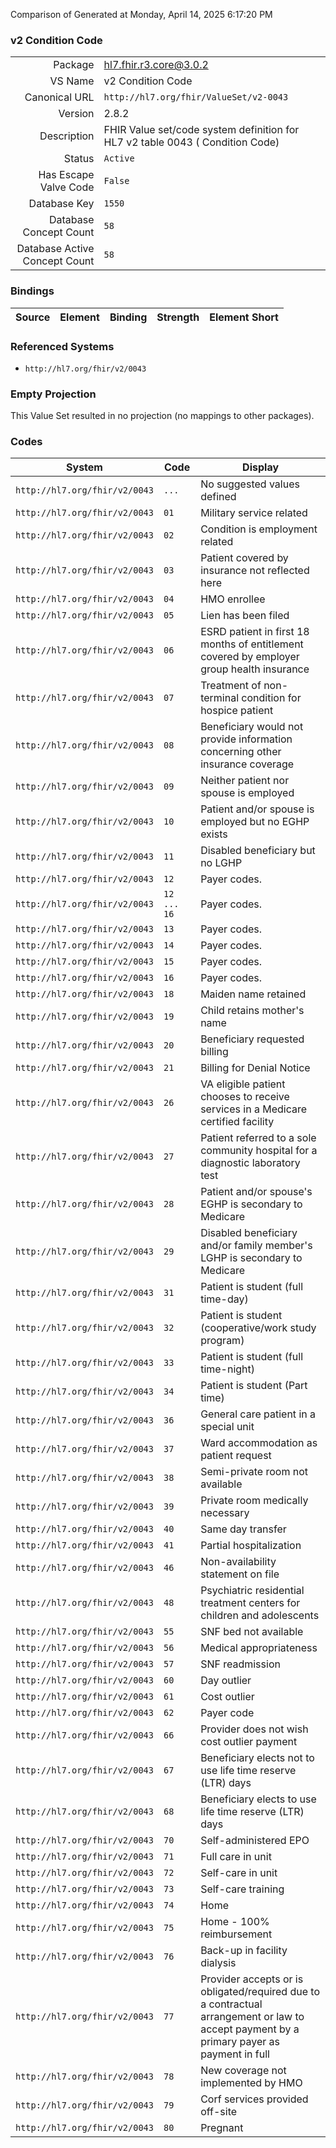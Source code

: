 Comparison of 
Generated at Monday, April 14, 2025 6:17:20 PM

### v2 Condition Code

|      |     |
| ---: | --- |
| Package | hl7.fhir.r3.core@3.0.2 |
| VS Name | v2 Condition Code |
| Canonical URL | `http://hl7.org/fhir/ValueSet/v2-0043` |
| Version | 2.8.2 |
| Description | FHIR Value set/code system definition for HL7 v2 table 0043 ( Condition Code) |
| Status | `Active` |
| Has Escape Valve Code | `False` |
| Database Key | `1550` |
| Database Concept Count | `58` |
| Database Active Concept Count | `58` |
### Bindings

| Source | Element | Binding | Strength | Element Short |
| ------ | ------- | ------- | -------- | ------------- |

### Referenced Systems

* `http://hl7.org/fhir/v2/0043`
### Empty Projection

This Value Set resulted in no projection (no mappings to other packages).

### Codes

| System | Code | Display |
| ------ | ---- | ------- |
| `http://hl7.org/fhir/v2/0043` | `...` | No suggested values defined |
| `http://hl7.org/fhir/v2/0043` | `01` | Military service related |
| `http://hl7.org/fhir/v2/0043` | `02` | Condition is employment related |
| `http://hl7.org/fhir/v2/0043` | `03` | Patient covered by insurance not reflected here |
| `http://hl7.org/fhir/v2/0043` | `04` | HMO enrollee |
| `http://hl7.org/fhir/v2/0043` | `05` | Lien has been filed |
| `http://hl7.org/fhir/v2/0043` | `06` | ESRD patient in first 18 months of entitlement covered by employer group health insurance |
| `http://hl7.org/fhir/v2/0043` | `07` | Treatment of non-terminal condition for hospice patient |
| `http://hl7.org/fhir/v2/0043` | `08` | Beneficiary would not provide information concerning other insurance coverage |
| `http://hl7.org/fhir/v2/0043` | `09` | Neither patient nor spouse is employed |
| `http://hl7.org/fhir/v2/0043` | `10` | Patient and/or spouse is employed but no EGHP exists |
| `http://hl7.org/fhir/v2/0043` | `11` | Disabled beneficiary but no LGHP |
| `http://hl7.org/fhir/v2/0043` | `12` | Payer codes. |
| `http://hl7.org/fhir/v2/0043` | `12 ... 16` | Payer codes. |
| `http://hl7.org/fhir/v2/0043` | `13` | Payer codes. |
| `http://hl7.org/fhir/v2/0043` | `14` | Payer codes. |
| `http://hl7.org/fhir/v2/0043` | `15` | Payer codes. |
| `http://hl7.org/fhir/v2/0043` | `16` | Payer codes. |
| `http://hl7.org/fhir/v2/0043` | `18` | Maiden name retained |
| `http://hl7.org/fhir/v2/0043` | `19` | Child retains mother's name |
| `http://hl7.org/fhir/v2/0043` | `20` | Beneficiary requested billing |
| `http://hl7.org/fhir/v2/0043` | `21` | Billing for Denial Notice |
| `http://hl7.org/fhir/v2/0043` | `26` | VA eligible patient chooses to receive services in a Medicare certified facility |
| `http://hl7.org/fhir/v2/0043` | `27` | Patient referred to a sole community hospital for a diagnostic laboratory test |
| `http://hl7.org/fhir/v2/0043` | `28` | Patient and/or spouse's EGHP is secondary to Medicare |
| `http://hl7.org/fhir/v2/0043` | `29` | Disabled beneficiary and/or family member's LGHP is secondary to Medicare |
| `http://hl7.org/fhir/v2/0043` | `31` | Patient is student (full time-day) |
| `http://hl7.org/fhir/v2/0043` | `32` | Patient is student (cooperative/work study program) |
| `http://hl7.org/fhir/v2/0043` | `33` | Patient is student (full time-night) |
| `http://hl7.org/fhir/v2/0043` | `34` | Patient is student (Part time) |
| `http://hl7.org/fhir/v2/0043` | `36` | General care patient in a special unit |
| `http://hl7.org/fhir/v2/0043` | `37` | Ward accommodation as patient request |
| `http://hl7.org/fhir/v2/0043` | `38` | Semi-private room not available |
| `http://hl7.org/fhir/v2/0043` | `39` | Private room medically necessary |
| `http://hl7.org/fhir/v2/0043` | `40` | Same day transfer |
| `http://hl7.org/fhir/v2/0043` | `41` | Partial hospitalization |
| `http://hl7.org/fhir/v2/0043` | `46` | Non-availability statement on file |
| `http://hl7.org/fhir/v2/0043` | `48` | Psychiatric residential treatment centers for children and adolescents |
| `http://hl7.org/fhir/v2/0043` | `55` | SNF bed not available |
| `http://hl7.org/fhir/v2/0043` | `56` | Medical appropriateness |
| `http://hl7.org/fhir/v2/0043` | `57` | SNF readmission |
| `http://hl7.org/fhir/v2/0043` | `60` | Day outlier |
| `http://hl7.org/fhir/v2/0043` | `61` | Cost outlier |
| `http://hl7.org/fhir/v2/0043` | `62` | Payer code |
| `http://hl7.org/fhir/v2/0043` | `66` | Provider does not wish cost outlier payment |
| `http://hl7.org/fhir/v2/0043` | `67` | Beneficiary elects not to use life time reserve (LTR) days |
| `http://hl7.org/fhir/v2/0043` | `68` | Beneficiary elects to use life time reserve (LTR) days |
| `http://hl7.org/fhir/v2/0043` | `70` | Self-administered EPO |
| `http://hl7.org/fhir/v2/0043` | `71` | Full care in unit |
| `http://hl7.org/fhir/v2/0043` | `72` | Self-care in unit |
| `http://hl7.org/fhir/v2/0043` | `73` | Self-care training |
| `http://hl7.org/fhir/v2/0043` | `74` | Home |
| `http://hl7.org/fhir/v2/0043` | `75` | Home - 100% reimbursement |
| `http://hl7.org/fhir/v2/0043` | `76` | Back-up in facility dialysis |
| `http://hl7.org/fhir/v2/0043` | `77` | Provider accepts or is obligated/required due to a contractual arrangement or law to accept payment by a primary payer as payment in full |
| `http://hl7.org/fhir/v2/0043` | `78` | New coverage not implemented by HMO |
| `http://hl7.org/fhir/v2/0043` | `79` | Corf services provided off-site |
| `http://hl7.org/fhir/v2/0043` | `80` | Pregnant |
